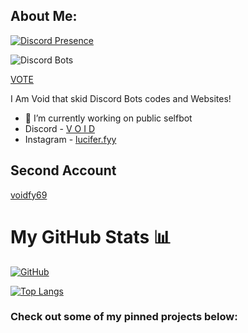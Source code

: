 ## About Me:

[![Discord Presence](https://lanyard.cnrad.dev/api/1207080455225213061)](https://discord.com/users/1207080455225213061)

![Discord Bots](https://top.gg/api/widget/1096394407823028276.svg)

[VOTE](https://top.gg/bot/1096394407823028276)

I Am Void that skid Discord Bots codes and Websites!
- 🔭 I’m currently working on public selfbot
- Discord - [V O I D](https://discord.com/users/932031167778127963)
- Instagram - [lucifer.fyy](https://instagram.com/lucifer.fyy)

## Second Account
[voidfy69](https://github.com/voidfy69)


# My GitHub Stats 📊

[![GitHub](https://github-readme-stats.vercel.app/api?username=re3per-gg&theme=tokyonight)](https://github.com/re3per-gg)

[![Top Langs](https://github-readme-stats.vercel.app/api/top-langs/?username=re3per-gg&theme=tokyonight&layout=compact)](https://github.com/re3per-gg)





### Check out some of my pinned projects below:

